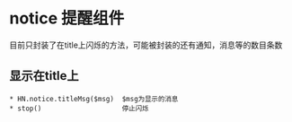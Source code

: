 # notice 提醒组件
目前只封装了在title上闪烁的方法，可能被封装的还有通知，消息等的数目条数

## 显示在title上

    * HN.notice.titleMsg($msg)  $msg为显示的消息
    * stop()                    停止闪烁

